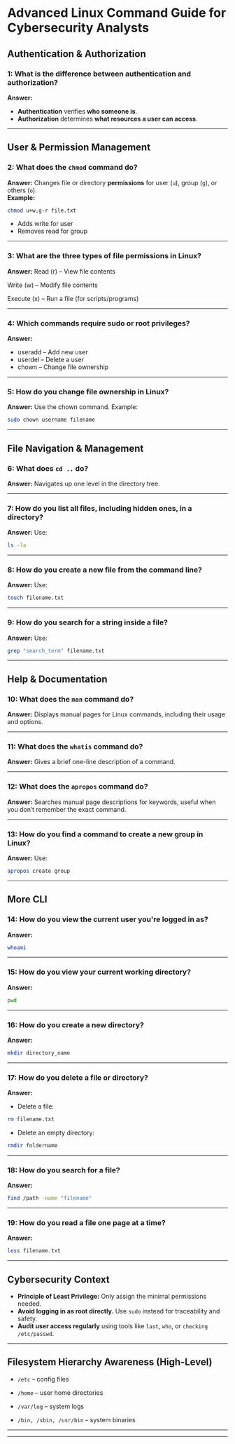 # Advanced Linux Command Guide for Cybersecurity Analysts

## Authentication & Authorization

### 1: What is the difference between authentication and authorization?
**Answer:**  
- **Authentication** verifies **who someone is**.  
- **Authorization** determines **what resources a user can access**.

---

## User & Permission Management

### 2: What does the `chmod` command do?
**Answer:** 
Changes file or directory **permissions** for user (`u`), group (`g`), or others (`o`).  
**Example:**
```bash
chmod u+w,g-r file.txt
```
- Adds write for user
- Removes read for group

---

### 3: What are the three types of file permissions in Linux?
**Answer:** 
Read (r) – View file contents

Write (w) – Modify file contents

Execute (x) – Run a file (for scripts/programs)

---

### 4: Which commands require sudo or root privileges?
**Answer:** 
- useradd – Add new user
- userdel – Delete a user
- chown – Change file ownership

---

### 5: How do you change file ownership in Linux?
**Answer:**
Use the chown command.
Example:
```bash
sudo chown username filename
```
---

## File Navigation & Management

### 6: What does ```cd ..``` do?
**Answer:**
Navigates up one level in the directory tree.

---

### 7: How do you list all files, including hidden ones, in a directory?
**Answer:**
Use:
```bash
ls -la
```

---

### 8: How do you create a new file from the command line?
**Answer:**
Use:
```bash
touch filename.txt
```

---

### 9: How do you search for a string inside a file?
**Answer:**
Use:
```bash
grep "search_term" filename.txt
```

---

## Help & Documentation

### 10: What does the ```man``` command do?
**Answer:**
Displays manual pages for Linux commands, including their usage and options.

---

### 11: What does the ```whatis``` command do?
**Answer:**
Gives a brief one-line description of a command.

---

### 12: What does the ```apropos``` command do?
**Answer:**
Searches manual page descriptions for keywords, useful when you don’t remember the exact command.

---

### 13: How do you find a command to create a new group in Linux?
**Answer:**
Use:
```bash
apropos create group
```

---

## More CLI

### 14: How do you view the current user you're logged in as?
**Answer:**
```bash
whoami
```

---

### 15: How do you view your current working directory?
**Answer:**
```bash
pwd
```

---

### 16: How do you create a new directory?
**Answer:**
```bash
mkdir directory_name
```

---

### 17: How do you delete a file or directory?
**Answer:**
- Delete a file:
```bash
rm filename.txt
```
- Delete an empty directory:
```bash
rmdir foldername
```

---

### 18: How do you search for a file?
**Answer:**
```bash
find /path -name "filename"
```

---

### 19: How do you read a file one page at a time?
**Answer:**
```bash
less filename.txt
```

---

## Cybersecurity Context

- **Principle of Least Privilege:** Only assign the minimal permissions needed.
- **Avoid logging in as root directly.** Use ```sudo``` instead for traceability and safety.
- **Audit user access regularly** using tools like ```last```, ```who```, or ```checking /etc/passwd```.

---

## Filesystem Hierarchy Awareness (High-Level)

- ```/etc``` – config files

- ```/home``` – user home directories

- ```/var/log``` – system logs

- ```/bin, /sbin, /usr/bin``` – system binaries

---
---
